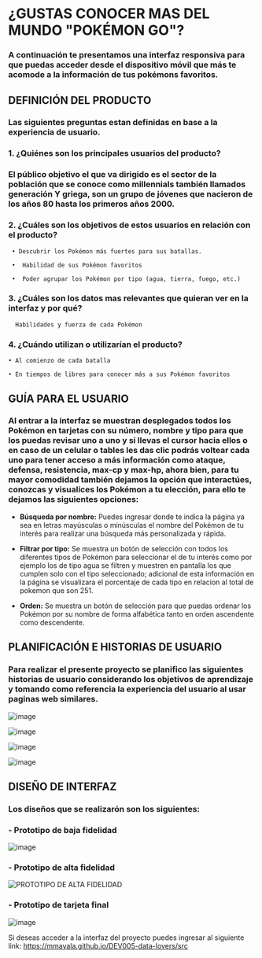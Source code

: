 
# ¿GUSTAS CONOCER MAS DEL MUNDO "POKÉMON GO"?


### A continuación te presentamos una interfaz responsiva para que puedas acceder desde el dispositivo móvil que más te acomode a la información de tus pokémons favoritos.  

## DEFINICIÓN DEL PRODUCTO

### Las siguientes preguntas estan definidas en base a la experiencia de usuario.

### 1. ¿Quiénes son los principales usuarios del producto?

   ### El público objetivo el que va dirigido es el sector de la población que se conoce como millennials también llamados generación Y griega, son un grupo de jóvenes       que   nacieron de los años 80 hasta los primeros años 2000.

### 2.	¿Cuáles son los objetivos de estos usuarios en relación con el producto?

     • Descubrir los Pokémon más fuertes para sus batallas.

     •	Habilidad de sus Pokémon favoritos

     •	Poder agrupar los Pokémon por tipo (agua, tierra, fuego, etc.)

### 3.	¿Cuáles son los datos mas relevantes que quieran ver en la interfaz y por qué?

      Habilidades y fuerza de cada Pokémon

### 4.	¿Cuándo utilizan o utilizarían el producto?

    • Al comienzo de cada batalla

    • En tiempos de libres para conocer más a sus Pokémon favoritos


## GUÍA PARA EL USUARIO


### Al entrar a la interfaz se muestran desplegados todos los Pokémon en tarjetas con su número, nombre y tipo para que los puedas revisar uno a uno y si llevas el cursor hacia ellos o en caso de un celular o tables les das clic podrás voltear cada uno para tener acceso a más información como ataque, defensa, resistencia, max-cp y max-hp, ahora bien, para tu mayor comodidad también dejamos la opción que interactúes, conozcas y visualices los Pokémon a tu elección, para ello te dejamos las siguientes opciones:


  * **Búsqueda por nombre:**  Puedes ingresar donde te indica la página ya sea en letras mayúsculas o minúsculas el nombre del Pokémon de tu interés para realizar una búsqueda más personalizada y rápida.


  * **Filtrar por tipo:** Se muestra un botón de selección con todos los diferentes tipos de Pokémon para  seleccionar el de tu interés como por ejemplo los de tipo agua se filtren y muestren en pantalla los que cumplen solo con el tipo seleccionado; adicional de esta información en la página se visualizara el porcentaje de cada tipo en relacion al total de pokemon que son 251.


  * **Orden:** Se muestra un botón de selección para que puedas ordenar los Pokémon por su nombre de forma alfabética tanto en orden ascendente como descendente.
  
  

  ## PLANIFICACIÓN E HISTORIAS DE USUARIO


  ### Para realizar el presente proyecto se planifico las siguientes historias de usuario considerando los objetivos de aprendizaje y tomando como referencia la experiencia del usuario al usar paginas web similares.
  
  ![image](https://user-images.githubusercontent.com/124645862/227973361-418ba911-e22a-4499-8dee-074e199962be.png)
  
  ![image](https://user-images.githubusercontent.com/124645862/227974288-f6053887-03bd-409d-9764-5bd5b7dcdb8c.png)
  
  ![image](https://user-images.githubusercontent.com/124645862/227977993-fb113ddd-1c9c-499d-bc21-0c96d59e1044.png)
  
  ![image](https://user-images.githubusercontent.com/124645862/227978206-5b5513d1-16c0-4acc-b936-361ee0988659.png)


  ## DISEÑO DE INTERFAZ

 ### Los diseños que se realizarón son los siguientes:
  
  ### - Prototipo de baja fidelidad
  
    
  ![image](https://user-images.githubusercontent.com/124645862/228005536-a6561791-7d61-48af-9d62-812fff7f0824.png)

  
  ### - Prototipo de alta fidelidad
  
  ![PROTOTIPO DE ALTA FIDELIDAD](https://user-images.githubusercontent.com/124645862/228005983-a6b7091d-465a-4598-8b9a-73d7e8997f7c.png)

  
  ### - Prototipo de tarjeta final
  
  ![image](https://user-images.githubusercontent.com/124645862/228006912-f2e154bf-7bbd-4903-a82f-6ecf01bc20e1.png)

  
  Si deseas acceder a la interfaz del proyecto puedes ingresar al siguiente link: https://mmayala.github.io/DEV005-data-lovers/src
  
